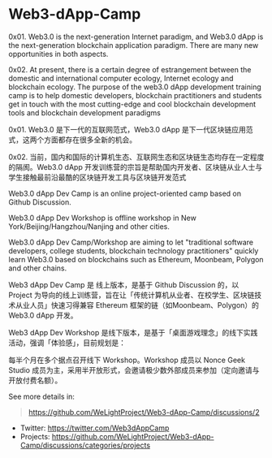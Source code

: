 # Web3-dApp-Camp

0x01. Web3.0 is the next-generation Internet paradigm, and Web3.0 dApp is the next-generation blockchain application paradigm. There are many new opportunities in both aspects. 

0x02. At present, there is a certain degree of estrangement between the domestic and international computer ecology, Internet ecology and blockchain ecology. The purpose of the web3.0 dApp development training camp is to help domestic developers, blockchain practitioners and students get in touch with the most cutting-edge and cool blockchain development tools and blockchain development paradigms

0x01. Web3.0 是下一代的互联网范式，Web3.0 dApp 是下一代区块链应用范式，这两个方面都存在很多全新的机会。

0x02. 当前，国内和国际的计算机生态、互联网生态和区块链生态均存在一定程度的隔阂。Web3.0 dApp 开发训练营的宗旨是帮助国内开发者、区块链从业人士与学生接触最前沿最酷的区块链开发工具与区块链开发范式

Web3.0 dApp Dev Camp is an online project-oriented camp based on Github Discussion.

Web3.0 dApp Dev Workshop is offline workshop in New York/Beijing/Hangzhou/Nanjing and other cities.

Web3.0 dApp Dev Camp/Workshop are aiming to let "traditional software developers, college students, blockchain technology practitioners" quickly learn Web3.0 based on blockchains such as Ethereum, Moonbeam, Polygon and other chains.

Web3 dApp Dev Camp 是 线上版本，是基于 Github Discussion 的，以 Project 为导向的线上训练营，旨在让「传统计算机从业者、在校学生、区块链技术从业人员」快速习得兼容 Ethereum 框架的链（如Moonbeam、Polygon）的 Web3.0 dApp 开发。

Web3 dApp Dev Workshop 是线下版本，是基于「桌面游戏理念」的线下实践活动，强调「体验感」，目前规划是：

每半个月在多个据点召开线下 Workshop。Workshop 成员以 Nonce Geek Studio 成员为主，采用半开放形式，会邀请极少数外部成员来参加（定向邀请与开放付费名额）。

See more details in: 
> https://github.com/WeLightProject/Web3-dApp-Camp/discussions/2

- Twitter: https://twitter.com/Web3dAppCamp
- Projects: https://github.com/WeLightProject/Web3-dApp-Camp/discussions/categories/projects

